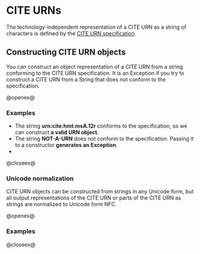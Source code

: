 # CITE URNs #

The technology-independent representation of a CITE URN as a string of characters is defined by the [CITE URN specification](http://cite-architecture.github.io/citeurn_spec/). 

## Constructing CITE URN objects ##


You can construct an object representation of a CITE URN from a string conforming to the CITE URN specification. It is an Exception if you try to construct a CITE URN from a String that does not conform to the specification.

@openex@

### Examples ###


- The string <strong concordion:set="#urn">urn:cite:hmt:msA.12r</strong> 
conforms to the specification, so we can construct <strong concordion:assertTrue="isValid(#urn)">a valid URN object</strong>.
- The string <strong concordion:set="#bogus">NOT-A-URN</strong> does not conform to the specification.  Passing it to a constructor <strong concordion:assertFalse="isValid(#bogus)">generates an Exception</strong>.
- 
@closeex@


### Unicode normalization

CITE URN objects can be constructed from strings in any Unicode form, but all output representations of the CITE URN or parts of the CITE URN as strings are normalized to Unicode form NFC.

@openex@

### Examples ###


@closeex@

